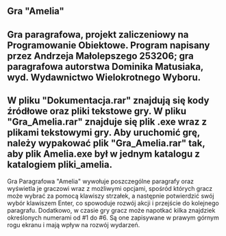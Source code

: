 Gra "Amelia"
------------
Gra paragrafowa, projekt zaliczeniowy na Programowanie Obiektowe.
Program napisany przez Andrzeja Małolepszego 253206;
gra paragrafowa autorstwa Dominika Matusiaka,
wyd. Wydawnictwo Wielokrotnego Wyboru.
----------------------------------------------
W pliku "Dokumentacja.rar" znajdują się kody źródłowe oraz pliki tekstowe gry.
W pliku "Gra_Amelia.rar" znajduje się plik .exe wraz z plikami tekstowymi gry.
Aby uruchomić grę, należy wypakować plik "Gra_Amelia.rar" tak, aby plik Amelia.exe był w jednym katalogu z katalogiem pliki_amelia.
-----------------------------------------------
Gra Paragrafowa "Amelia" wywołuje poszczególne paragrafy oraz wyświetla je graczowi wraz z możliwymi opcjami, spośród których gracz może wybrać za pomocą klawiszy strzałek, a następnie potwierdzić swój wybór klawiszem Enter, co spowoduje rozwój akcji i przejście do kolejnego paragrafu.
Dodatkowo, w czasie gry gracz może napotkać kilka znajdziek określonych numerami od #1 do #6. Są one zapisywane w prawym górnym rogu ekranu i mają wpływ na rozwój wydarzeń.
